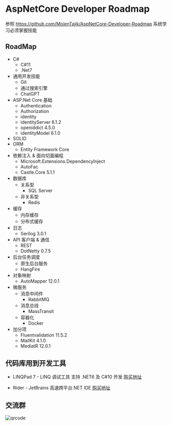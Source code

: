 # AspNetCore Developer Roadmap

参照 https://github.com/MoienTajik/AspNetCore-Developer-Roadmap 系统学习必须掌握技能

## RoadMap

- C#
  - C#11
  - .Net7
- 通用开发技能
  - Git
  - 通过搜索引擎
  - ChatGPT
- ASP.Net Core 基础
  - Authentication
  - Authorization
  - identity
  - identityServer 6.1.2
  - openiddict 4.5.0
  - identityModel 6.1.0
- SOLID
- ORM
  - Entity Framework Core
- 依赖注入 & 面向切面编程
  - Microsoft.Extensions.DependencyInject
  - AutoFac
  - Castle.Core 5.1.1
- 数据库
  - 关系型
    - SQL Server
  - 非关系型
    -  Redis
- 缓存
  - 内存缓存
  - 分布式缓存
- 日志
  - Serilog 3.0.1
- API 客户端 & 通信
    - REST
   - DotNetty 0.7.5
- 后台任务调度
  - 原生后台服务
  - HangFire
- 对象映射
  - AutoMapper 12.0.1
- 微服务
   - 消息中间件
     - RabbitMQ
   - 消息总线
     - MassTransit
   - 容器化
     - Docker
- 加分项
    - Fluentvalidation 11.5.2
    - MailKit 4.1.0
    - MediatR 12.0.1

## 代码库用到开发工具
- LINQPad 7 - LINQ 调试工具  支持 .NET6 及 C#10 开发
[购买地址](https://store.lizhi.io/site/products/id/584?cid=wj2xml1d)

- Rider -  JetBrains 高速跨平台.NET IDE
[购买地址](https://store.lizhi.io/site/products/id/425?cid=wj2xml1d)

## 交流群
![qrcode](https://assets-1302088688.cos.ap-nanjing.myqcloud.com/image/qrcode/aspnetcore.jpg)
